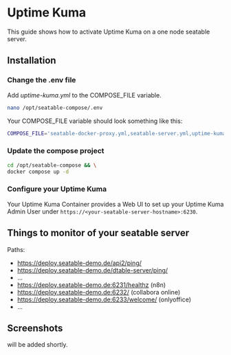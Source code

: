 # Uptime Kuma

This guide shows how to activate Uptime Kuma on a one node seatable server.

## Installation

### Change the .env file

Add _uptime-kuma.yml_ to the COMPOSE_FILE variable.

```bash
nano /opt/seatable-compose/.env
```

Your COMPOSE_FILE variable should look something like this:

```bash
COMPOSE_FILE='seatable-docker-proxy.yml,seatable-server.yml,uptime-kuma.yml'
```

### Update the compose project

```bash
cd /opt/seatable-compose && \
docker compose up -d
```

### Configure your Uptime Kuma

Your Uptime Kuma Container provides a Web UI to set up your Uptime Kuma Admin User under `https://<your-seatable-server-hostname>:6230`.

## Things to monitor of your seatable server

Paths:

- https://deploy.seatable-demo.de/api2/ping/
- https://deploy.seatable-demo.de/dtable-server/ping/
- ...
- https://deploy.seatable-demo.de:6231/healthz (n8n)
- https://deploy.seatable-demo.de:6232/ (collabora online)
- https://deploy.seatable-demo.de:6233/welcome/ (onlyoffice)
- ...

## Screenshots

will be added shortly.

<!--## offen
/settings/general wenn status seite die startseite ist.
-->
